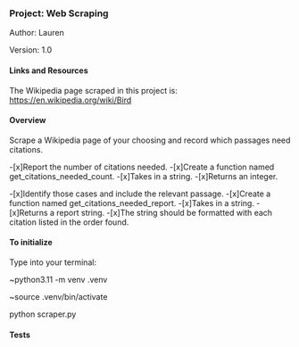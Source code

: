 ### Project: Web Scraping

Author: Lauren 

Version: 1.0

#### Links and Resources

The Wikipedia page scraped in this project is: https://en.wikipedia.org/wiki/Bird 

#### Overview

Scrape a Wikipedia page of your choosing and record which passages need citations.

-[x]Report the number of citations needed.
   -[x]Create a function named get_citations_needed_count.
   -[x]Takes in a string.
   -[x]Returns an integer.

-[x]Identify those cases and include the relevant passage. 
    -[x]Create a function named get_citations_needed_report.
    -[x]Takes in a string.
    -[x]Returns a report string.
    -[x]The string should be formatted with each citation listed in the order found. 



#### To initialize

Type into your terminal:

~python3.11 -m venv .venv

~source .venv/bin/activate

python scraper.py

#### Tests

